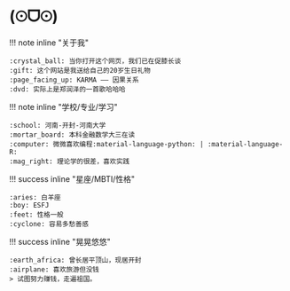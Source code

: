 # (⊙ᗜ⊙)
!!! note inline "关于我"

    :crystal_ball: 当你打开这个网页，我们已在促膝长谈  
    :gift: 这个网站是我送给自己的20岁生日礼物  
    :page_facing_up: KARMA —— 因果关系  
    :dvd: 实际上是郑润泽的一首歌哈哈哈  
    
!!! note inline "学校/专业/学习"

    :school: 河南-开封-河南大学  
    :mortar_board: 本科金融数学大三在读  
    :computer: 微微喜欢编程:material-language-python: | :material-language-R:  
    :mag_right: 理论学的很差，喜欢实践  
    
!!! success inline "星座/MBTI/性格"

    :aries: 白羊座  
    :boy: ESFJ  
    :feet: 性格一般  
    :cyclone: 容易多愁善感  
    
!!! success inline "晃晃悠悠"

    :earth_africa: 曾长居平顶山，现居开封  
    :airplane: 喜欢旅游但没钱  
    > 试图努力赚钱，走遍祖国。
    


